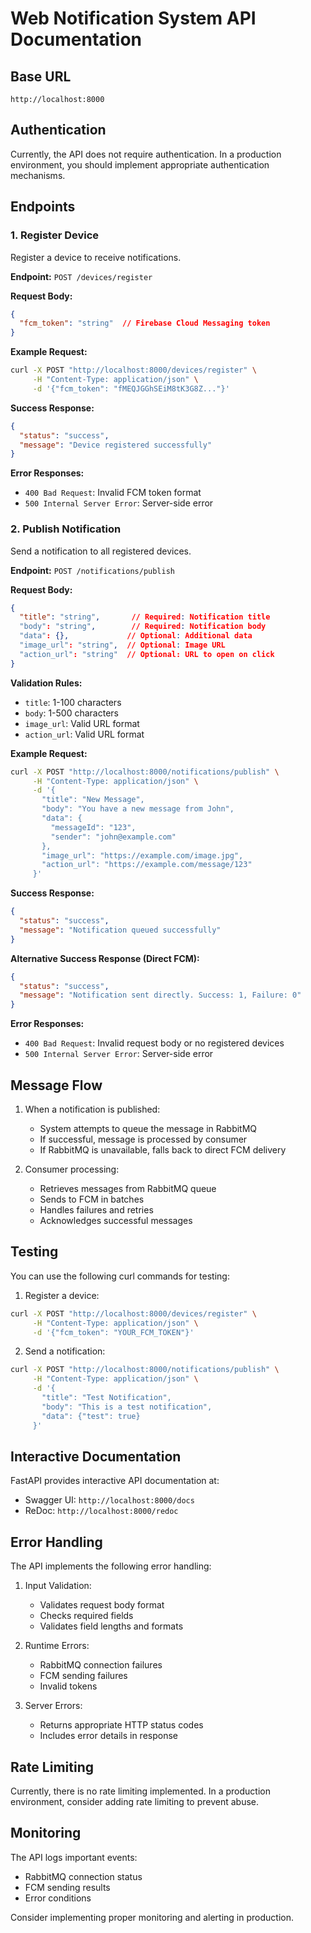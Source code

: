 # Web Notification System API Documentation

## Base URL

```
http://localhost:8000
```

## Authentication

Currently, the API does not require authentication. In a production environment, you should implement appropriate authentication mechanisms.

## Endpoints

### 1. Register Device

Register a device to receive notifications.

**Endpoint:** `POST /devices/register`

**Request Body:**
```json
{
  "fcm_token": "string"  // Firebase Cloud Messaging token
}
```

**Example Request:**
```bash
curl -X POST "http://localhost:8000/devices/register" \
     -H "Content-Type: application/json" \
     -d '{"fcm_token": "fMEQJGGhSEiM8tK3G8Z..."}'
```

**Success Response:**
```json
{
  "status": "success",
  "message": "Device registered successfully"
}
```

**Error Responses:**
- `400 Bad Request`: Invalid FCM token format
- `500 Internal Server Error`: Server-side error

### 2. Publish Notification

Send a notification to all registered devices.

**Endpoint:** `POST /notifications/publish`

**Request Body:**
```json
{
  "title": "string",       // Required: Notification title
  "body": "string",        // Required: Notification body
  "data": {},             // Optional: Additional data
  "image_url": "string",  // Optional: Image URL
  "action_url": "string"  // Optional: URL to open on click
}
```

**Validation Rules:**
- `title`: 1-100 characters
- `body`: 1-500 characters
- `image_url`: Valid URL format
- `action_url`: Valid URL format

**Example Request:**
```bash
curl -X POST "http://localhost:8000/notifications/publish" \
     -H "Content-Type: application/json" \
     -d '{
       "title": "New Message",
       "body": "You have a new message from John",
       "data": {
         "messageId": "123",
         "sender": "john@example.com"
       },
       "image_url": "https://example.com/image.jpg",
       "action_url": "https://example.com/message/123"
     }'
```

**Success Response:**
```json
{
  "status": "success",
  "message": "Notification queued successfully"
}
```

**Alternative Success Response (Direct FCM):**
```json
{
  "status": "success",
  "message": "Notification sent directly. Success: 1, Failure: 0"
}
```

**Error Responses:**
- `400 Bad Request`: Invalid request body or no registered devices
- `500 Internal Server Error`: Server-side error

## Message Flow

1. When a notification is published:
   - System attempts to queue the message in RabbitMQ
   - If successful, message is processed by consumer
   - If RabbitMQ is unavailable, falls back to direct FCM delivery

2. Consumer processing:
   - Retrieves messages from RabbitMQ queue
   - Sends to FCM in batches
   - Handles failures and retries
   - Acknowledges successful messages

## Testing

You can use the following curl commands for testing:

1. Register a device:
```bash
curl -X POST "http://localhost:8000/devices/register" \
     -H "Content-Type: application/json" \
     -d '{"fcm_token": "YOUR_FCM_TOKEN"}'
```

2. Send a notification:
```bash
curl -X POST "http://localhost:8000/notifications/publish" \
     -H "Content-Type: application/json" \
     -d '{
       "title": "Test Notification",
       "body": "This is a test notification",
       "data": {"test": true}
     }'
```

## Interactive Documentation

FastAPI provides interactive API documentation at:
- Swagger UI: `http://localhost:8000/docs`
- ReDoc: `http://localhost:8000/redoc`

## Error Handling

The API implements the following error handling:

1. Input Validation:
   - Validates request body format
   - Checks required fields
   - Validates field lengths and formats

2. Runtime Errors:
   - RabbitMQ connection failures
   - FCM sending failures
   - Invalid tokens

3. Server Errors:
   - Returns appropriate HTTP status codes
   - Includes error details in response

## Rate Limiting

Currently, there is no rate limiting implemented. In a production environment, consider adding rate limiting to prevent abuse.

## Monitoring

The API logs important events:
- RabbitMQ connection status
- FCM sending results
- Error conditions

Consider implementing proper monitoring and alerting in production. 